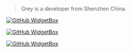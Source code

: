 > Grey is a developer from Shenzhen China.


[![GitHub WidgetBox](https://github-widgetbox.vercel.app/api/profile?username=Grey0520&data=followers,repositories,stars,commits)](https://github.com/Jurredr/github-widgetbox)

[![GitHub WidgetBox](https://github-widgetbox.vercel.app/api/skills?languages=js,go,postgresql,markdown,python)](https://github.com/Jurredr/github-widgetbox)

[![GitHub WidgetBox](https://github-widgetbox.vercel.app/api/skills?software=linux,vscode)](https://github.com/Jurredr/github-widgetbox)
